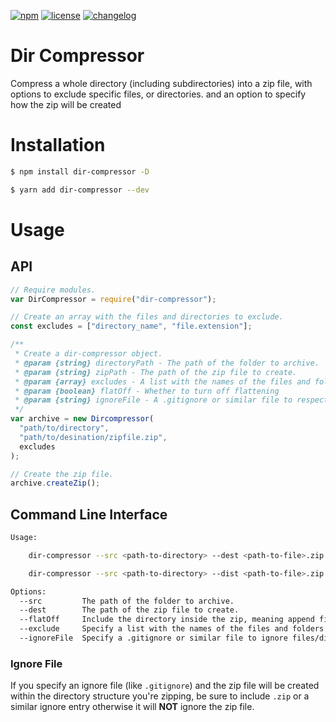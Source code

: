[![npm][npm-image]][npm-url] [![license][license-image]][license-url]
[![changelog][changelog-image]][changelog-url]

# Dir Compressor

Compress a whole directory (including subdirectories) into a zip file, with options to exclude specific files, or directories. and an option to specify how the zip will be created

# Installation

```sh
$ npm install dir-compressor -D
```

```sh
$ yarn add dir-compressor --dev
```

# Usage

## API

```javascript
// Require modules.
var DirCompressor = require("dir-compressor");

// Create an array with the files and directories to exclude.
const excludes = ["directory_name", "file.extension"];

/**
 * Create a dir-compressor object.
 * @param {string} directoryPath - The path of the folder to archive.
 * @param {string} zipPath - The path of the zip file to create.
 * @param {array} excludes - A list with the names of the files and folders to exclude.
 * @param {boolean} flatOff - Whether to turn off flattening
 * @param {string} ignoreFile - A .gitignore or similar file to respect
 */
var archive = new Dircompressor(
  "path/to/directory",
  "path/to/desination/zipfile.zip",
  excludes
);

// Create the zip file.
archive.createZip();
```

## Command Line Interface

```sh
Usage:

    dir-compressor --src <path-to-directory> --dest <path-to-file>.zip --exclude folder-name file-name.extention

    dir-compressor --src <path-to-directory> --dist <path-to-file>.zip --ignoreFile <ignorefile>

Options:
  --src         The path of the folder to archive.
  --dest        The path of the zip file to create.
  --flatOff     Include the directory inside the zip, meaning append files from a sub-directory, putting its contents at the root of archive
  --exclude     Specify a list with the names of the files and folders to exclude (do not use ignoreFile)
  --ignoreFile  Specify a .gitignore or similar file to ignore files/directories (do not use exclude)
```

### Ignore File

If you specify an ignore file (like `.gitignore`) and the zip file will be created within the directory structure you're zipping, be sure to include `.zip` or a similar ignore entry otherwise it will **NOT** ignore the zip file.

[changelog-image]: https://img.shields.io/badge/changelog-md-blue.svg?style=flat-square
[changelog-url]: CHANGELOG.md
[license-image]: https://img.shields.io/npm/l/dir-compressor.svg?style=flat-square
[license-url]: LICENSE
[npm-image]: https://img.shields.io/npm/v/dir-compressor.svg?style=flat-square
[npm-url]: https://www.npmjs.com/package/dir-compressor
